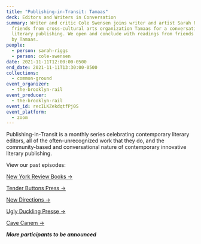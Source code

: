 ```yaml
---
title: "Publishing-in-Transit: Tamaas"
deck: Editors and Writers in Conversation
summary: Writer and critic Cole Swensen joins writer and artist Sarah Riggs and
  friends from cross-cultural arts organization Tamaas for a conversation on
  literary publishing. We open and conclude with readings from friends published
  by Tamaas.
people:
  - person: sarah-riggs
  - person: cole-swensen
date: 2021-11-11T12:00:00-0500
end_date: 2021-11-11T13:30:00-0500
collections:
  - common-ground
event_organizer:
  - the-brooklyn-rail
event_producer:
  - the-brooklyn-rail
event_id: recILKZekdqtfPj0S
event_platform:
  - zoom
---
```

Publishing-in-Transit is a monthly series celebrating contemporary literary editors, all of the often-unrecognized work that they do, and the community-based and conversational nature of contemporary innovative literary publishing.

View our past episodes: 

[New York Review Books →](https://brooklynrail.org/events/2021/06/10/publishing-in-transit-new-york-review-of-books/)

[Tender Buttons Press →](https://brooklynrail.org/events/2021/07/01/publishing-in-transit-tender-buttons-press/)

[](https://brooklynrail.org/events/2021/07/01/publishing-in-transit-tender-buttons-press/)[New Directions →](https://brooklynrail.org/events/2021/08/12/publishing-in-transit-new-directions/)

[](https://brooklynrail.org/events/2021/08/12/publishing-in-transit-new-directions/)[Ugly Duckling Presse →](https://brooklynrail.org/events/2021/09/09/publishing-in-transit-ugly-duckling-presse/)

[Cave Canem →](https://brooklynrail.org/events/2021/10/14/publishing-in-transit-cave-canem/)



***More participants to be announced***